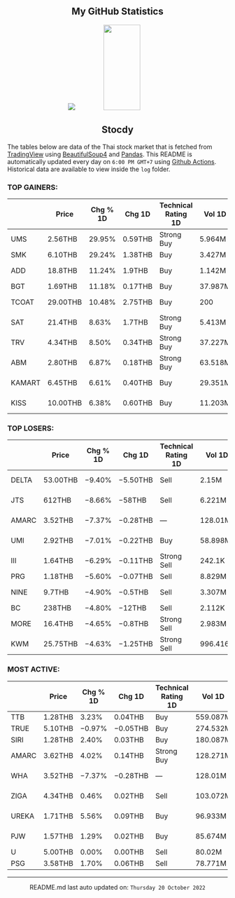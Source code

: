 <div align="center">

## My GitHub Statistics
<img src="https://github-readme-streak-stats.herokuapp.com/?user=nopnopwei&theme=black-ice&hide_border=true&stroke=0000&background=0D1117&ring=FFE573&fire=FF8623&currStreakLabel=FF8623" />
<img width="41%" height="195px" src="https://github-readme-stats.vercel.app/api/top-langs/?username=nopnopwei&layout=compact&hide_border=true&title_color=FEE473&text_color=FFFFFF&bg_color=0d1117" />
    
## Stocdy
<div align="left">

The tables below are data of the Thai stock market that is fetched from [TradingView](https://www.tradingview.com/markets/stocks-thailand/market-movers-all-stocks/) using [BeautifulSoup4](https://www.crummy.com/software/BeautifulSoup/bs4/doc/) and [Pandas](https://pandas.pydata.org). This README is automatically updated every day on `6:00 PM GMT+7` using [Github Actions](https://www.tradingview.com/markets/stocks-thailand/market-movers-all-stocks/). Historical data are available to view inside the `log` folder.
### TOP GAINERS:
|        | Price    | Chg % 1D   | Chg 1D   | Technical Rating 1D   | Vol 1D   | Volume * Price 1D   | Market cap   | P/E (TTM)   | EPS (TTM)   | Sector                 | Sector Chg % 1D   |
|--------|----------|------------|----------|-----------------------|----------|---------------------|--------------|-------------|-------------|------------------------|-------------------|
| UMS    | 2.56THB  | 29.95%     | 0.59THB  | Strong Buy            | 5.964M   | 15.267M             | 2.256BTHB    | —           | −0.01THB    | Energy Minerals        | +1.34%            |
| SMK    | 6.10THB  | 29.24%     | 1.38THB  | Buy                   | 3.427M   | 20.903M             | 944MTHB      | —           | −185.62THB  | Finance                | +0.63%            |
| ADD    | 18.8THB  | 11.24%     | 1.9THB   | Buy                   | 1.142M   | 21.475M             | 2.704BTHB    | 32.75       | 0.52THB     | Technology Services    | −2.86%            |
| BGT    | 1.69THB  | 11.18%     | 0.17THB  | Buy                   | 37.987M  | 64.198M             | 552.55MTHB   | —           | −0.04THB    | Retail Trade           | −0.30%            |
| TCOAT  | 29.00THB | 10.48%     | 2.75THB  | Buy                   | 200      | 5.8K                | 275.625MTHB  | —           | −0.39THB    | Process Industries     | +0.41%            |
| SAT    | 21.4THB  | 8.63%      | 1.7THB   | Strong Buy            | 5.413M   | 115.833M            | 8.376BTHB    | 9.70        | 2.03THB     | Producer Manufacturing | +0.93%            |
| TRV    | 4.34THB  | 8.50%      | 0.34THB  | Strong Buy            | 37.227M  | 161.567M            | 840MTHB      | 22.05       | 0.18THB     | Producer Manufacturing | +0.93%            |
| ABM    | 2.80THB  | 6.87%      | 0.18THB  | Strong Buy            | 63.518M  | 177.849M            | 1.048BTHB    | 29.11       | 0.09THB     | Process Industries     | +0.41%            |
| KAMART | 6.45THB  | 6.61%      | 0.40THB  | Buy                   | 29.351M  | 189.313M            | 5.324BTHB    | 15.08       | 0.40THB     | Distribution Services  | −0.07%            |
| KISS   | 10.00THB | 6.38%      | 0.60THB  | Buy                   | 11.203M  | 112.027M            | 5.64BTHB     | 58.60       | 0.16THB     | Commercial Services    | +0.33%            |
### TOP LOSERS:
|       | Price    | Chg % 1D   | Chg 1D   | Technical Rating 1D   | Vol 1D   | Volume * Price 1D   | Market cap   | P/E (TTM)   | EPS (TTM)   | Sector                 | Sector Chg % 1D   |
|-------|----------|------------|----------|-----------------------|----------|---------------------|--------------|-------------|-------------|------------------------|-------------------|
| DELTA | 53.00THB | −9.40%     | −5.50THB | Sell                  | 2.15M    | 113.972M            | 41.328BTHB   | 135.76      | 0.43THB     | Technology Services    | −2.86%            |
| JTS   | 612THB   | −8.66%     | −58THB   | Sell                  | 6.221M   | 3.807B              | 835.746BTHB  | 80.90       | 8.28THB     | Electronic Technology  | −5.52%            |
| AMARC | 3.52THB  | −7.37%     | −0.28THB | —                     | 128.01M  | 450.597M            | 456MTHB      | —           | —           | Commercial Services    | +0.33%            |
| UMI   | 2.92THB  | −7.01%     | −0.22THB | Buy                   | 58.898M  | 171.981M            | 1.486BTHB    | 26.72       | 0.13THB     | Producer Manufacturing | +0.93%            |
| III   | 1.64THB  | −6.29%     | −0.11THB | Strong Sell           | 242.1K   | 397.044K            | 1.794BTHB    | 53.85       | 0.03THB     | Finance                | +0.63%            |
| PRG   | 1.18THB  | −5.60%     | −0.07THB | Sell                  | 8.829M   | 10.418M             | 937.968MTHB  | 32.72       | 0.04THB     | Retail Trade           | −0.30%            |
| NINE  | 9.7THB   | −4.90%     | −0.5THB  | Sell                  | 3.307M   | 32.076M             | 7.997BTHB    | 16.63       | 0.61THB     | Consumer Non-Durables  | +0.74%            |
| BC    | 238THB   | −4.80%     | −12THB   | Sell                  | 2.112K   | 502.656K            | 2.5BTHB      | 3.45        | 72.53THB    | Finance                | +0.63%            |
| MORE  | 16.4THB  | −4.65%     | −0.8THB  | Strong Sell           | 2.983M   | 48.92M              | 11.18BTHB    | 11.84       | 1.45THB     | Process Industries     | +0.41%            |
| KWM   | 25.75THB | −4.63%     | −1.25THB | Strong Sell           | 996.416K | 25.658M             | 14.884BTHB   | 26.68       | 1.01THB     | Finance                | +0.63%            |
### MOST ACTIVE:
|       | Price   | Chg % 1D   | Chg 1D   | Technical Rating 1D   | Vol 1D   | Volume * Price 1D   | Market cap   | P/E (TTM)   | EPS (TTM)   | Sector                 | Sector Chg % 1D   |
|-------|---------|------------|----------|-----------------------|----------|---------------------|--------------|-------------|-------------|------------------------|-------------------|
| TTB   | 1.28THB | 3.23%      | 0.04THB  | Buy                   | 559.087M | 715.632M            | 119.812BTHB  | 10.21       | 0.12THB     | Finance                | +0.63%            |
| TRUE  | 5.10THB | −0.97%     | −0.05THB | Buy                   | 274.532M | 1.4B                | 171.723BTHB  | —           | −0.09THB    | Communications         | +0.80%            |
| SIRI  | 1.28THB | 2.40%      | 0.03THB  | Buy                   | 180.087M | 230.512M            | 18.607BTHB   | 10.18       | 0.13THB     | Finance                | +0.63%            |
| AMARC | 3.62THB | 4.02%      | 0.14THB  | Strong Buy            | 128.271M | 464.34M             | 52.015BTHB   | 16.56       | 0.21THB     | Transportation         | +0.47%            |
| WHA   | 3.52THB | −7.37%     | −0.28THB | —                     | 128.01M  | 450.597M            | 456MTHB      | —           | —           | Commercial Services    | +0.33%            |
| ZIGA  | 4.34THB | 0.46%      | 0.02THB  | Sell                  | 103.072M | 447.331M            | 3.002BTHB    | 26.28       | 0.21THB     | Non-Energy Minerals    | −0.44%            |
| UREKA | 1.71THB | 5.56%      | 0.09THB  | Buy                   | 96.933M  | 165.755M            | 2.249BTHB    | 17.18       | 0.09THB     | Producer Manufacturing | +0.93%            |
| PJW   | 1.57THB | 1.29%      | 0.02THB  | Buy                   | 85.674M  | 134.509M            | 8.701BTHB    | —           | −3.36THB    | Consumer Services      | +0.18%            |
| U     | 5.00THB | 0.00%      | 0.00THB  | Sell                  | 80.02M   | 400.102M            | 44.413BTHB   | 18.67       | 0.27THB     | Utilities              | +0.39%            |
| PSG   | 3.58THB | 1.70%      | 0.06THB  | Sell                  | 78.771M  | 282M                | 38.72BTHB    | 6.90        | 0.51THB     | Health Services        | +1.07%            |
<hr>
<div align="center">

README.md last auto updated on: `Thursday 20 October 2022`
<br>
</div>
    